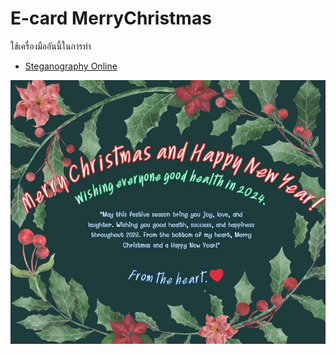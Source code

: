 
# E-card MerryChristmas
ใช้เครื่องมืออันนี้ในการทำ
- [Steganography Online](https://stylesuxx.github.io/steganography/)
   
![Merry Christmas](E-card/E-card%20Merry%20Christmas.png)

